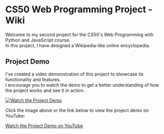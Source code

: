 # CS50 Web Programming Project - Wiki

Welcome to my second project for the CS50's Web Programming with Python and JavaScript course.  
In this project, I have designed a Wikipedia-like online encyclopedia.

## Project Demo

I've created a video demonstration of this project to showcase its functionality and features.  
I encourage you to watch the demo to get a better understanding of how the project works and see it in action.

[![Watch the Project Demo](https://blogger.googleusercontent.com/img/b/R29vZ2xl/AVvXsEj_cjL0YnNHiaSXW8xbxq5noW_VEByaorXUyokDafoYt4WB4weZ5XhBxL0y3AW-35XAn_GxhEmzVwwln7r2_VFSLnhhKuhrsaz4D1d8pJ7m2zf8ayJ2jRrx2sEoDq0dxPCdOIJmNXChgMP01WGQAR-Hv8SSPj3vgSq2tonCfgNunABm6Kfk-1RmlQOViLc/s1366/Wiki.png)](https://www.youtube.com/watch?v=DCkIsLPzhek)

Click the image above or the link below to view the project demo on YouTube:

[Watch the Project Demo on YouTube](https://www.youtube.com/watch?v=DCkIsLPzhek)

